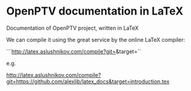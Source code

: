 OpenPTV documentation in LaTeX
==========

Documentation of OpenPTV project, written in LaTeX

We can compile it using the great service by the online LaTeX compiler:

```http://latex.aslushnikov.com/compile?git=<repo>&target=<target>``

e.g. 

http://latex.aslushnikov.com/compile?git=https://github.com/alexlib/latex_docs&target=introduction.tex




